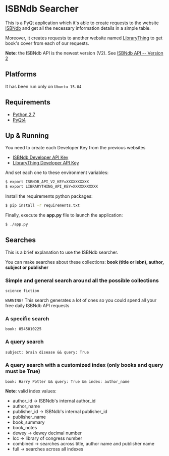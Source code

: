 # ISBNdb Searcher

This is a PyQt application which it's able to create requests to the website [ISBNdb](http://isbndb.com/) and get all the necessary information details in a simple table.

Moreover, it creates requests to another website named [LibraryThing](http://www.librarything.com/home) to get book's cover from each of our requests.


**Note**: the ISBNdb API is the newest version (V2). See [ISBNdb API -- Version 2](http://isbndb.com/api/v2/docs)

## Platforms

It has been run only on `Ubuntu 15.04`


## Requirements

* [Python 2.7](https://www.python.org/download/releases/2.7/)
* [PyQt4](http://pyqt.sourceforge.net/Docs/PyQt4/installation.html)


## Up & Running

You need to create each Developer Key from the previous websites


* [ISBNdb Developer API Key](http://isbndb.com/api/v1/docs/keys)
* [LibraryThing Developer API Key](http://www.librarything.com/services/keys.php)

And set each one to these environment variables:

```sh
$ export ISBNDB_API_V2_KEY=XXXXXXXXXX
$ export LIBRARYTHING_API_KEY=XXXXXXXXXXX

```

Install the requirements python packages:

```sh
$ pip install -r requirements.txt
```

Finally, execute the **app.py** file to launch the application:

```sh
$ ./app.py
```

## Searches

This is a brief explanation to use the ISBNdb searcher.

You can make searches about these collections: **book (title or isbn), author, subject or publisher**


### Simple and general search around all the possible collections

```
science fiction
```

`WARNING!` This search generates a lot of ones so you could spend all your free daily ISBNdb API requests

### A specific search

```
book: 0545010225
```

### A query search

```
subject: brain disease && query: True
```

### A query search with a customized index (only books and query must be True)

```
book: Harry Potter && query: True && index: author_name
```

**Note**: valid index values:

*   author_id -> ISBNdb's internal author_id
*   author_name
*   publisher_id -> ISBNdb's internal publisher_id
*   publisher_name
*   book_summary
*   book_notes
*   dewey -> dewey decimal number
*   lcc -> library of congress number
*   combined -> searches across title, author name and publisher name
*   full -> searches across all indexes

